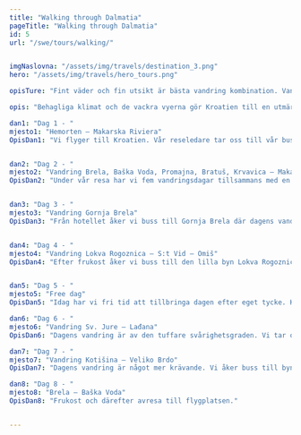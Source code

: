 ```yaml
---
title: "Walking through Dalmatia"
pageTitle: "Walking through Dalmatia"
id: 5
url: "/swe/tours/walking/"


imgNaslovna: "/assets/img/travels/destination_3.png"
hero: "/assets/img/travels/hero_tours.png"

opisTure: "Fint väder och fin utsikt är bästa vandring kombination. Vandra, se, upplev…Dalmacija."

opis: "Behagliga klimat och de vackra vyerna gör Kroatien till en utmärkt plats för en vandringssemester. Vi bor vid foten av Bikovobergen och gör vandringar både längs kusten och uppe i bergen"

dan1: "Dag 1 - "
mjesto1: "Hemorten – Makarska Riviera"
OpisDan1: "Vi flyger till Kroatien. Vår reseledare tar oss till vår buss som kör oss till det trevliga Makarska riviera och vårt hotell  som ligger precis vid stranden. Frukost och middag på hotellet."


dan2: "Dag 2 - "
mjesto2: "Vandring Brela, Baška Voda, Promajna, Bratuš, Krvavica – Makarska"
OpisDan2: "Under vår resa har vi fem vandringsdagar tillsammans med en lokal vandringsguide och vår reseledare om cirka 4–5 timmar dag. Dagens tur går längs med den adriatiska kusten till staden Makarska. Vandringen är cirka 14 km lång och är av den enklare svårighetsgraden. Från Makarska återvänder vi till hotellet med buss."


dan3: "Dag 3 - "
mjesto3: "Vandring Gornja Brela"
OpisDan3: "Från hotellet åker vi buss till Gornja Brela där dagens vandring startar. Vi börjar med en lätt bergsbestigning till S:t Nikolas kyrka. Vi fortsätter vandringen till Nevistina Stina innan vi vänder tillbaka till Brela längs en väg från Napoleons tid."


dan4: "Dag 4 - "
mjesto4: "Vandring Lokva Rogoznica – S:t Vid – Omiš"
OpisDan4: "Efter frukost åker vi buss till den lilla byn Lokva Rogoznica som ligger precis vid foten av Omišbergen 300 m ö.h. Vi vandrar uppåt i cirka en timme till den lilla medeltida kyrkan S:t Vid på 639 meters höjd.Vi fortsätter till Imber-berget och sedan till byn Čecuči där vi har en vacker utsikt mot kuststaden Omiš och den medeltida fästningen Fortica. Vi följer vägen fram till staden Omiš belägen vid floden Cetinas mynning och en gång i tiden känd som piraternas stad. Här har vi lite fri tid innan vi åker tillbaka till hotellet."


dan5: "Dag 5 - "
mjesto5: "Free dag"
OpisDan5: "Idag har vi fri tid att tillbringa dagen efter eget tycke. Kanske lockar en utflykt längs kusten eller bara sol och bad."

dan6: "Dag 6 - "
mjesto6: "Vandring Sv. Jure – Lađana"
OpisDan6: "Dagens vandring är av den tuffare svårighetsgraden. Vi tar oss med buss till Biokovomassivets högsta topp Sv. Jure. Vår vandring startar på 1 500 meters höjd över havet och efter några timmar når vi bergstoppen Vošac 1 422 m ö.h. Vi fortsätter mot Lađana 1 150 m ö.h. där vi blir hämtade av bussen som kör oss tillbaka till vårt hotell."

dan7: "Dag 7 - "
mjesto7: "Vandring Kotišina – Veliko Brdo"
OpisDan7: "Dagens vandring är något mer krävande. Vi åker buss till byn Kotišina. Därifrån går vi till den botaniska trädgården som ligger på sluttningen ovanför byn på mellan 350 och 500 m ö.h. Vi fortsätter till 750 meters höjd över havet. Härifrån vandrar vi genom skogen till Kruška och sedan nedåt till Veliko Brdo. Här blir vi upphämtade av vår buss som kör oss tillbaka till vårt hotell."

dan8: "Dag 8 - "
mjesto8: "Brela – Baška Voda"
OpisDan8: "Frukost och därefter avresa till flygplatsen."


---
```


